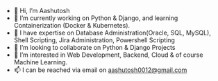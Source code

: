 - 👋 Hi, I’m Aashutosh
- 🌱 I’m currently working on Python & Django, and learning Containerization (Docker & Kubernetes).
- 👀 I have expertise on Database Administration(Oracle, SQL, MySQL), Shell Scripting, Jira Administration, Powershell Scripting
- 💞️ I’m looking to collaborate on Python & Django Projects
- 👀 I’m interested in Web Development, Backend, Cloud & of course Machine Learning.
- 📫 I can be reached via email on aashutosh0012@gmail.com

<!---
aashutosh0012/aashutosh0012 is a ✨ special ✨ repository because its `README.md` (this file) appears on your GitHub profile.
You can click the Preview link to take a look at your changes.
--->
